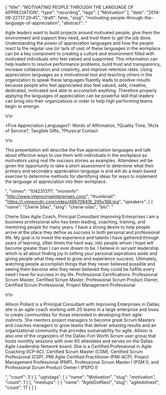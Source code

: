 {
  "title": "MOTIVATING PEOPLE THROUGH THE LANGUAGE OF APPRECIATION",
  "type": "recording",
  "tags": [
    "Motivation"
  ],
  "date": "2014-08-22T17:29:45",
  "draft": false,
  "slug": "motivating-people-through-the-language-of-appreciation",
  "abstract": "<p>Agile leaders want to build projects around motivated people, give them the environment and support they need, and trust them to get the job done. Understanding the power of appreciation languages and how the people react to the regular use (or lack of use) of these languages in the workplace can be a key component to creating a culture and environment filled with motivated individuals who feel valued and supported. This information can help leaders to resolve performance problems, build trust and transparency, increase collaboration and creativity, and improve retention rates. Using appreciation languages as a motivational tool and teaching others in the organization to speak these languages fluently leads to positive results because people who feel appreciated also feel valued, safe, creative, dedicated, motivated and able to accomplish anything. Therefore properly applying the languages of appreciation can be powerful skill that leaders can bring into their organizations in order to help high performing teams begin to emerge.</p>\r\n<p>*Five Appreciation Languages?: Words of Affirmation, ?Quality Time, ?Acts of Service?, Tangible Gifts, ?Physical Contact</p>\r\n<p>This presentation will describe the five appreciation languages and talk about effective ways to use them with individuals in the workplace as motivators using real life success stories as examples. Attendees will be given the opportunity to take a short assessment to determine what their primary and secondary appreciation language is and will do a team based exercise to determine methods for identifying ideas for ways to implement the language of appreciation into their workplace.</p>",
  "vimeo": "104231371",
  "moreinfo": "http://www.improvingenterprises.com/",
  "thumbnail": "https://i.vimeocdn.com/video/486708418_295x166.jpg",
  "speakers": [
    {
      "name": "Cherie Silas",
      "slug": "cherie-silas",
      "bio": "<p>Cherie Silas Agile Coach, Principal Consultant Improving Enterprises I am a business professional who has been leading, coaching, training, and mentoring people for many years. I have a strong desire to help people arrive at the place they define as success in both personal and professional life. My goal is to invest the experience and talents I have gathered through years of learning, often times the hard way, into people whom I hope will become greater than I can ever dream to be. I believe in servant leadership which is all about finding joy in setting your personal aspirations aside and giving people what they need to grow and experience success. Ultimately, watching people accomplish things that they never believed possible and seeing them become who they never believed they could be fulfills every need I have for success in my life. Professional Certifications: Professional Scrum Master, Certified Scrum Master, Professional Scrum Product Owner, Certified Scrum Professional, Project Management Professional </p>\r\n<p>Allison Pollard is a Principal Consultant with Improving Enterprises in Dallas; she is an agile coach working with 20 teams in a large enterprise and loves to create communities for those interested in developing their agile instincts. She mentors project managers to become great Scrum Masters and coaches managers to grow teams that deliver amazing results and an organizational community that provides sustainability for agile. Allison is also one of the organizers of the Dallas-Fort Worth Scrum user group that hosts monthly sessions with over 60 attendees and serves on the Dallas Agile Leadership Network board. She is a Certified Professional in Agile Coaching (ICP-AC), Certified Scrum Master (CSM), Certified Scrum Professional (CSP), PMI Agile Certified Practitioner (PMI-ACP), Project Management Professional (PMP), Professional Scrum Master I (PSM I), and Professional Scrum Product Owner I (PSPO I)</p>",
      "count": 3
    }
  ],
  "ugtvtags": [
    {
      "name": "Motivation",
      "slug": "motivation",
      "count": 1
    }
  ],
  "meetups": [
    {
      "name": "AgileDotNext",
      "slug": "agiledotnext",
      "count": 17
    }
  ]
}